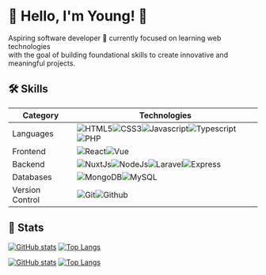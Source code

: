 
# 🚀 Hello, I'm Young! 🗿

Aspiring software developer 🗿 currently focused on learning web technologies <br>
with the goal of building foundational skills to create innovative and meaningful projects.


## 🛠️ Skills

| Category | Technologies | 
| - | - | 
| Languages | ![HTML5](https://img.shields.io/badge/HTML5-E34F26.svg?style=for-the-badge&logo=HTML5&logoColor=white)![CSS3](https://img.shields.io/badge/CSS3-1572B6.svg?style=for-the-badge&logo=CSS3&logoColor=white)![Javascript](https://img.shields.io/badge/JavaScript-F7DF1E.svg?style=for-the-badge&logo=JavaScript&logoColor=black)![Typescript](https://img.shields.io/badge/TypeScript-3178C6.svg?style=for-the-badge&logo=TypeScript&logoColor=white)![PHP](https://img.shields.io/badge/PHP-777BB4.svg?style=for-the-badge&logo=PHP&logoColor=white)  | 
| Frontend | ![React](https://img.shields.io/badge/React-61DAFB.svg?style=for-the-badge&logo=React&logoColor=black)![Vue](https://img.shields.io/badge/Vue.js-4FC08D.svg?style=for-the-badge&logo=vuedotjs&logoColor=white) | 
| Backend | ![NuxtJs](https://img.shields.io/badge/Nuxt.js-00DC82.svg?style=for-the-badge&logo=nuxtdotjs&logoColor=white)![NodeJs](https://img.shields.io/badge/Node.js-339933.svg?style=for-the-badge&logo=nodedotjs&logoColor=white)![Laravel](https://img.shields.io/badge/Laravel-FF2D20.svg?style=for-the-badge&logo=Laravel&logoColor=white)![Express](https://img.shields.io/badge/Express-000000.svg?style=for-the-badge&logo=Express&logoColor=white) |
| Databases | ![MongoDB](https://img.shields.io/badge/MongoDB-47A248.svg?style=for-the-badge&logo=MongoDB&logoColor=white)![MySQL](https://img.shields.io/badge/MySQL-4479A1.svg?style=for-the-badge&logo=MySQL&logoColor=white) |
| Version Control | ![Git](https://img.shields.io/badge/Git-F05032.svg?style=for-the-badge&logo=Git&logoColor=white)![Github](https://img.shields.io/badge/GitHub-181717.svg?style=for-the-badge&logo=GitHub&logoColor=white) |


## 💾 Stats
<!--- Dark Mode --->
[![GitHub stats](https://github-readme-stats.vercel.app/api?username=yngrk&show_icons=true&theme=ayu-mirage&bg_color=00000000&line_height=20&hide_rank=true#gh-dark-mode-only)](https://github.com/anuraghazra/github-readme-stats#gh-dark-mode-only)
[![Top Langs](https://github-readme-stats.vercel.app/api/top-langs/?username=yngrk&theme=ayu-mirage&bg_color=00000000&layout=compact&line_height=25#gh-dark-mode-only)](https://github.com/anuraghazra/github-readme-stats#gh-dark-mode-only)

<!--- Light Mode --->
[![GitHub stats](https://github-readme-stats.vercel.app/api?username=yngrk&show_icons=true&theme=swift&line_height=20&hide_rank=true#gh-dark-mode-only)](https://github.com/anuraghazra/github-readme-stats#gh-light-mode-only)
[![Top Langs](https://github-readme-stats.vercel.app/api/top-langs/?username=yngrk&theme=swift&layout=compact&line_height=25&card_width=312#gh-dark-mode-only)](https://github.com/anuraghazra/github-readme-stats#gh-light-mode-only)
